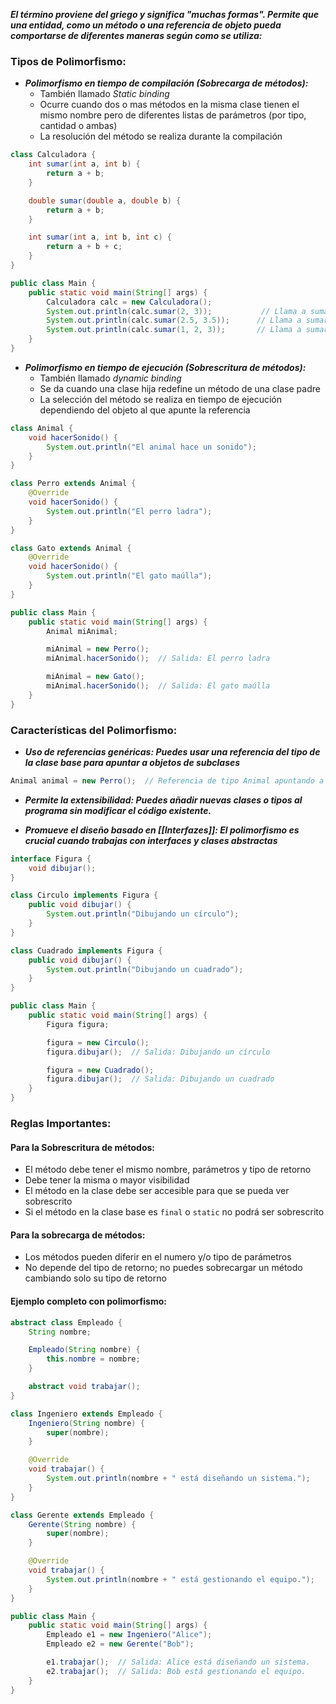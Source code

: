 ***El término proviene del griego y significa "muchas formas". Permite que una entidad, como un método o una referencia de objeto pueda comportarse de diferentes maneras según como se utiliza:***

### Tipos de Polimorfismo:

- ***Polimorfismo en tiempo de compilación (Sobrecarga de métodos):***
	- También llamado *Static binding*
	- Ocurre cuando dos o mas métodos en la misma clase tienen el mismo nombre pero de diferentes listas de parámetros (por tipo, cantidad o ambas)
	- La resolución del método se realiza durante la compilación

```java
class Calculadora {
    int sumar(int a, int b) {
        return a + b;
    }

    double sumar(double a, double b) {
        return a + b;
    }

    int sumar(int a, int b, int c) {
        return a + b + c;
    }
}

public class Main {
    public static void main(String[] args) {
        Calculadora calc = new Calculadora();
        System.out.println(calc.sumar(2, 3));           // Llama a sumar(int, int)
        System.out.println(calc.sumar(2.5, 3.5));      // Llama a sumar(double, double)
        System.out.println(calc.sumar(1, 2, 3));       // Llama a sumar(int, int, int)
    }
}
```

- ***Polimorfismo en tiempo de ejecución (Sobrescritura de métodos):*** 
	- También llamado *dynamic binding*
	- Se da cuando una clase hija redefine un método de una clase padre
	- La selección del método se realiza en tiempo de ejecución dependiendo del objeto al que apunte la referencia

```java
class Animal {
    void hacerSonido() {
        System.out.println("El animal hace un sonido");
    }
}

class Perro extends Animal {
    @Override
    void hacerSonido() {
        System.out.println("El perro ladra");
    }
}

class Gato extends Animal {
    @Override
    void hacerSonido() {
        System.out.println("El gato maúlla");
    }
}

public class Main {
    public static void main(String[] args) {
        Animal miAnimal;

        miAnimal = new Perro();
        miAnimal.hacerSonido();  // Salida: El perro ladra

        miAnimal = new Gato();
        miAnimal.hacerSonido();  // Salida: El gato maúlla
    }
}
```

### Características del Polimorfismo:

- ***Uso de referencias genéricas: Puedes usar una referencia del tipo de la clase base para apuntar a objetos de subclases***

```java
Animal animal = new Perro();  // Referencia de tipo Animal apuntando a un objeto de tipo Perro.
```

- ***Permite la extensibilidad: Puedes añadir nuevas clases o tipos al programa sin modificar el código existente.***

- ***Promueve el diseño basado en [[Interfazes]]: El polimorfismo es crucial cuando trabajas con interfaces y clases abstractas***

```java
interface Figura {
    void dibujar();
}

class Circulo implements Figura {
    public void dibujar() {
        System.out.println("Dibujando un círculo");
    }
}

class Cuadrado implements Figura {
    public void dibujar() {
        System.out.println("Dibujando un cuadrado");
    }
}

public class Main {
    public static void main(String[] args) {
        Figura figura;

        figura = new Circulo();
        figura.dibujar();  // Salida: Dibujando un círculo

        figura = new Cuadrado();
        figura.dibujar();  // Salida: Dibujando un cuadrado
    }
}
```

### Reglas Importantes:
#### Para la Sobrescritura de métodos:

- El método debe tener el mismo nombre, parámetros y tipo de retorno
- Debe tener la misma o mayor visibilidad 
- El método en la clase debe ser accesible para que se pueda ver sobrescrito
- Si el método en la clase base es `final` o `static` no podrá ser sobrescrito

#### Para la sobrecarga de métodos:

- Los métodos pueden diferir en el numero y/o tipo de parámetros
- No depende del tipo de retorno; no puedes sobrecargar un método cambiando solo su tipo de retorno

#### Ejemplo completo con polimorfismo:

```java
abstract class Empleado {
    String nombre;

    Empleado(String nombre) {
        this.nombre = nombre;
    }

    abstract void trabajar();
}

class Ingeniero extends Empleado {
    Ingeniero(String nombre) {
        super(nombre);
    }

    @Override
    void trabajar() {
        System.out.println(nombre + " está diseñando un sistema.");
    }
}

class Gerente extends Empleado {
    Gerente(String nombre) {
        super(nombre);
    }

    @Override
    void trabajar() {
        System.out.println(nombre + " está gestionando el equipo.");
    }
}

public class Main {
    public static void main(String[] args) {
        Empleado e1 = new Ingeniero("Alice");
        Empleado e2 = new Gerente("Bob");

        e1.trabajar();  // Salida: Alice está diseñando un sistema.
        e2.trabajar();  // Salida: Bob está gestionando el equipo.
    }
}
```